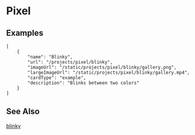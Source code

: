 # Pixel

## Examples

```codecard
[
    {
        "name": "Blinky",
        "url": "/projects/pixel/blinky",
        "imageUrl": "/static/projects/pixel/blinky/gallery.png",
        "largeImageUrl": "/static/projects/pixel/blinky/gallery.mp4",
        "cardType": "example",
        "description": "Blinks between two colors"
    }
]
```

## See Also

[blinky](/projects/pixel/blinky)
